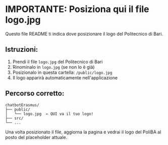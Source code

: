 # IMPORTANTE: Posiziona qui il file logo.jpg

Questo file README ti indica dove posizionare il logo del Politecnico di Bari.

## Istruzioni:
1. Prendi il file `logo.jpg` del Politecnico di Bari
2. Rinominalo in `logo.jpg` (se non lo è già)
3. Posizionalo in questa cartella: `/public/logo.jpg`
4. Il logo apparirà automaticamente nell'applicazione

## Percorso corretto:
```
chatbotErasmus/
├── public/
│   └── logo.jpg  ← QUI va il tuo logo!
├── src/
└── ...
```

Una volta posizionato il file, aggiorna la pagina e vedrai il logo del PoliBA al posto del placeholder attuale.
